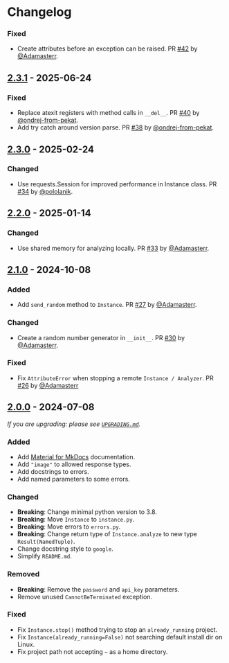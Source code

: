 # Changelog

### Fixed

- Create attributes before an exception can be raised. PR [#42](https://github.com/pekat-vision/pekat-vision-sdk-python/pull/42) by [@Adamasterr](https://github.com/Adamasterr).

## [2.3.1] - 2025-06-24

### Fixed

- Replace atexit registers with method calls in `__del__`. PR [#40](https://github.com/pekat-vision/pekat-vision-sdk-python/pull/40) by [@ondrej-from-pekat](https://github.com/ondrej-from-pekat).
- Add try catch around version parse. PR [#38](https://github.com/pekat-vision/pekat-vision-sdk-python/pull/38) by [@ondrej-from-pekat](https://github.com/ondrej-from-pekat).

## [2.3.0] - 2025-02-24

### Changed

- Use requests.Session for improved performance in Instance class. PR [#34](https://github.com/pekat-vision/pekat-vision-sdk-python/pull/34) by [@pololanik](https://github.com/pololanik).

## [2.2.0] - 2025-01-14

### Changed

- Use shared memory for analyzing locally. PR [#33](https://github.com/pekat-vision/pekat-vision-sdk-python/pull/33) by [@Adamasterr](https://github.com/Adamasterr).

## [2.1.0] - 2024-10-08

### Added

- Add `send_random` method to `Instance`. PR [#27](https://github.com/pekat-vision/pekat-vision-sdk-python/pull/27) by [@Adamasterr](https://github.com/Adamasterr).

### Changed

- Create a random number generator in `__init__`. PR [#30](https://github.com/pekat-vision/pekat-vision-sdk-python/pull/30) by [@Adamasterr](https://github.com/Adamasterr).

### Fixed

- Fix `AttributeError` when stopping a remote `Instance / Analyzer`. PR [#26](https://github.com/pekat-vision/pekat-vision-sdk-python/pull/26) by [@Adamasterr](https://github.com/Adamasterr)

## [2.0.0] - 2024-07-08

_If you are upgrading: please see [`UPGRADING.md`](UPGRADING.md)._

### Added

- Add [Material for MkDocs](https://squidfunk.github.io/mkdocs-material/) documentation.
- Add `"image"` to allowed response types.
- Add docstrings to errors.
- Add named parameters to some errors.

### Changed

- **Breaking**: Change minimal python version to 3.8.
- **Breaking**: Move `Instance` to `instance.py`.
- **Breaking**: Move errors to `errors.py`.
- **Breaking**: Change return type of `Instance.analyze` to new type `Result(NamedTuple)`.
- Change docstring style to `google`.
- Simplify `README.md`.

### Removed

- **Breaking**: Remove the `password` and `api_key` parameters.
- Remove unused `CannotBeTerminated` exception.

### Fixed

- Fix `Instance.stop()` method trying to stop an `already_running` project.
- Fix `Instance(already_running=False)` not searching default install dir on Linux.
- Fix project path not accepting `~` as a home directory.

[2.3.1]: https://github.com/pekat-vision/pekat-vision-sdk-python/releases/tag/v2.3.1
[2.3.0]: https://github.com/pekat-vision/pekat-vision-sdk-python/releases/tag/v2.3.0
[2.2.0]: https://github.com/pekat-vision/pekat-vision-sdk-python/releases/tag/v2.2.0
[2.1.0]: https://github.com/pekat-vision/pekat-vision-sdk-python/releases/tag/v2.1.0
[2.0.0]: https://github.com/pekat-vision/pekat-vision-sdk-python/releases/tag/v2.0.0
